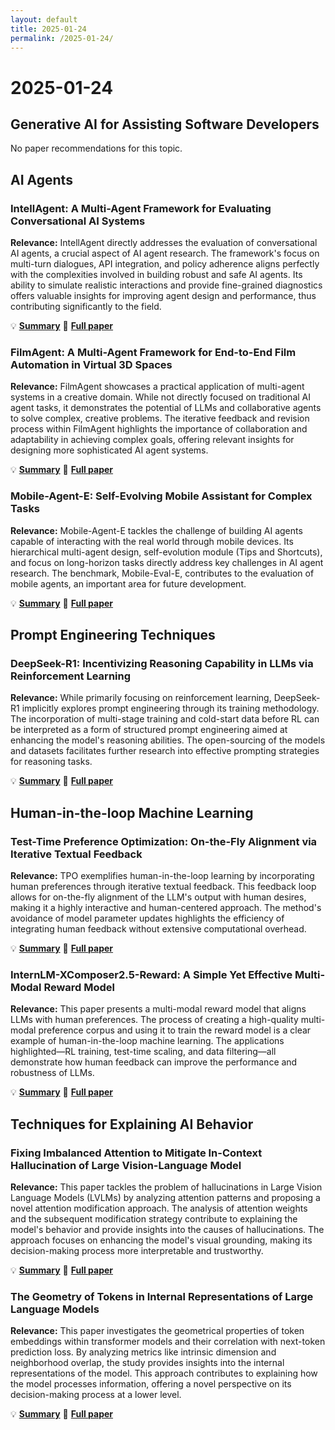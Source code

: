 ```yaml
---
layout: default
title: 2025-01-24
permalink: /2025-01-24/
---
```


# 2025-01-24

## Generative AI for Assisting Software Developers

No paper recommendations for this topic.

## AI Agents

### IntellAgent: A Multi-Agent Framework for Evaluating Conversational AI Systems

**Relevance:** IntellAgent directly addresses the evaluation of conversational AI agents, a crucial aspect of AI agent research.  The framework's focus on multi-turn dialogues, API integration, and policy adherence aligns perfectly with the complexities involved in building robust and safe AI agents.  Its ability to simulate realistic interactions and provide fine-grained diagnostics offers valuable insights for improving agent design and performance, thus contributing significantly to the field.

💡 **[Summary](2501.11067/)** 📄 **[Full paper](https://arxiv.org/pdf/2501.11067)**

### FilmAgent: A Multi-Agent Framework for End-to-End Film Automation in Virtual 3D Spaces

**Relevance:** FilmAgent showcases a practical application of multi-agent systems in a creative domain.  While not directly focused on traditional AI agent tasks, it demonstrates the potential of LLMs and collaborative agents to solve complex, creative problems. The iterative feedback and revision process within FilmAgent highlights the importance of collaboration and adaptability in achieving complex goals, offering relevant insights for designing more sophisticated AI agent systems.

💡 **[Summary](2501.12909/)** 📄 **[Full paper](https://arxiv.org/pdf/2501.12909)**

### Mobile-Agent-E: Self-Evolving Mobile Assistant for Complex Tasks

**Relevance:** Mobile-Agent-E tackles the challenge of building AI agents capable of interacting with the real world through mobile devices. Its hierarchical multi-agent design, self-evolution module (Tips and Shortcuts), and focus on long-horizon tasks directly address key challenges in AI agent research. The benchmark, Mobile-Eval-E, contributes to the evaluation of mobile agents, an important area for future development.

💡 **[Summary](2501.11733/)** 📄 **[Full paper](https://arxiv.org/pdf/2501.11733)**

## Prompt Engineering Techniques

### DeepSeek-R1: Incentivizing Reasoning Capability in LLMs via Reinforcement Learning

**Relevance:** While primarily focusing on reinforcement learning, DeepSeek-R1 implicitly explores prompt engineering through its training methodology.  The incorporation of multi-stage training and cold-start data before RL can be interpreted as a form of structured prompt engineering aimed at enhancing the model's reasoning abilities. The open-sourcing of the models and datasets facilitates further research into effective prompting strategies for reasoning tasks.

💡 **[Summary](2501.12948/)** 📄 **[Full paper](https://arxiv.org/pdf/2501.12948)**

## Human-in-the-loop Machine Learning

### Test-Time Preference Optimization: On-the-Fly Alignment via Iterative Textual Feedback

**Relevance:** TPO exemplifies human-in-the-loop learning by incorporating human preferences through iterative textual feedback. This feedback loop allows for on-the-fly alignment of the LLM's output with human desires, making it a highly interactive and human-centered approach.  The method's avoidance of model parameter updates highlights the efficiency of integrating human feedback without extensive computational overhead.

💡 **[Summary](2501.12895/)** 📄 **[Full paper](https://arxiv.org/pdf/2501.12895)**

### InternLM-XComposer2.5-Reward: A Simple Yet Effective Multi-Modal Reward Model

**Relevance:** This paper presents a multi-modal reward model that aligns LLMs with human preferences. The process of creating a high-quality multi-modal preference corpus and using it to train the reward model is a clear example of human-in-the-loop machine learning. The applications highlighted—RL training, test-time scaling, and data filtering—all demonstrate how human feedback can improve the performance and robustness of LLMs.

💡 **[Summary](2501.12368/)** 📄 **[Full paper](https://arxiv.org/pdf/2501.12368)**

## Techniques for Explaining AI Behavior

### Fixing Imbalanced Attention to Mitigate In-Context Hallucination of Large Vision-Language Model

**Relevance:** This paper tackles the problem of hallucinations in Large Vision Language Models (LVLMs) by analyzing attention patterns and proposing a novel attention modification approach.  The analysis of attention weights and the subsequent modification strategy contribute to explaining the model's behavior and provide insights into the causes of hallucinations. The approach focuses on enhancing the model's visual grounding, making its decision-making process more interpretable and trustworthy.

💡 **[Summary](2501.12206/)** 📄 **[Full paper](https://arxiv.org/pdf/2501.12206)**

### The Geometry of Tokens in Internal Representations of Large Language Models

**Relevance:** This paper investigates the geometrical properties of token embeddings within transformer models and their correlation with next-token prediction loss.  By analyzing metrics like intrinsic dimension and neighborhood overlap, the study provides insights into the internal representations of the model. This approach contributes to explaining how the model processes information, offering a novel perspective on its decision-making process at a lower level.

💡 **[Summary](2501.10573/)** 📄 **[Full paper](https://arxiv.org/pdf/2501.10573)**

